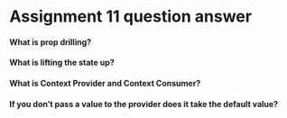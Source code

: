 # Assignment 11 question answer

#### What is prop drilling?

#### What is lifting the state up?

#### What is Context Provider and Context Consumer?

#### If you don’t pass a value to the provider does it take the default value?
